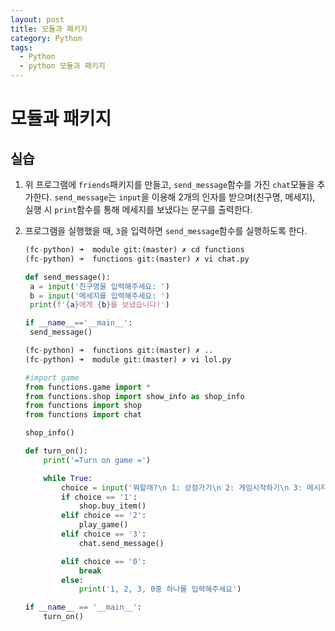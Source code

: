 ```yaml
---
layout: post
title: 모듈과 패키지
category: Python
tags:
  - Python
  - python 모듈과 패키지
---
```




# 모듈과 패키지

## 실습

1. 위 프로그램에 `friends`패키지를 만들고, `send_message`함수를 가진 `chat`모듈을 추가한다.
   `send_message`는 `input`을 이용해 2개의 인자를 받으며(친구명, 메세지), 실행 시 `print`함수를 통해 메세지를 보냈다는 문구를 출력한다.

2. 프로그램을 실행했을 때, `3`을 입력하면 `send_message`함수를 실행하도록 한다.

   ```python
   (fc-python) ➜  module git:(master) ✗ cd functions
   (fc-python) ➜  functions git:(master) ✗ vi chat.py
   
   def send_message():
   	a = input('친구명을 입력해주세요: ')
   	b = input('메세지를 입력해주세요: ')
   	print(f'{a}에게 {b}를 보냈습니다!')
   
   if __name__=='__main__':
   	send_message()
   
   (fc-python) ➜  functions git:(master) ✗ ..
   (fc-python) ➜  module git:(master) ✗ vi lol.py
   
   #import game
   from functions.game import *
   from functions.shop import show_info as shop_info
   from functions import shop
   from functions import chat
   
   shop_info()
   
   def turn_on():
       print('=Turn on game =')
   
       while True:
           choice = input('뭐할래?\n 1: 상점가기\n 2: 게임시작하기\n 3: 메시지보내기\n 0: 종료\n 입력:')
           if choice == '1':
               shop.buy_item()
           elif choice == '2':
               play_game()
           elif choice == '3':
               chat.send_message()
   
           elif choice == '0':
               break
           else:
               print('1, 2, 3, 0중 하나를 입력해주세요')
   
   if __name__ == '__main__':
       turn_on()
   ```

